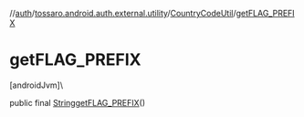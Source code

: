 //[auth](../../../index.md)/[tossaro.android.auth.external.utility](../index.md)/[CountryCodeUtil](index.md)/[getFLAG_PREFIX](get-f-l-a-g_-p-r-e-f-i-x.md)

# getFLAG_PREFIX

[androidJvm]\

public final [String](https://developer.android.com/reference/kotlin/java/lang/String.html)[getFLAG_PREFIX](get-f-l-a-g_-p-r-e-f-i-x.md)()
